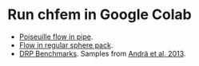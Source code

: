 # Run chfem in Google Colab

+ [Poiseuille flow in pipe](https://colab.research.google.com/github/cortezpedro/chfem/blob/dev/examples/notebooks/chfem_pipes_verification.ipynb).
+ [Flow in regular sphere pack](https://colab.research.google.com/github/cortezpedro/chfem/blob/dev/examples/notebooks/chfem_sphere_verification.ipynb).
+ [DRP Benchmarks](https://colab.research.google.com/github/cortezpedro/chfem/blob/dev/examples/notebooks/chfem_drp_benchmarks.ipynb). Samples from [Andrä et al, 2013](https://doi.org/10.1016/j.cageo.2012.09.005).

